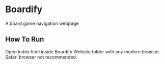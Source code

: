 # Boardify 
A board game navigation webpage

## How To Run
Open index.html inside Boardify Website folder with any modern browser. Safari browser not recommended.
